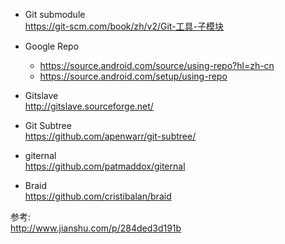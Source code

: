 - Git submodule  
https://git-scm.com/book/zh/v2/Git-工具-子模块

- Google Repo
  - https://source.android.com/source/using-repo?hl=zh-cn
  - https://source.android.com/setup/using-repo

- Gitslave  
http://gitslave.sourceforge.net/

- Git Subtree  
https://github.com/apenwarr/git-subtree/

- giternal  
https://github.com/patmaddox/giternal

- Braid  
https://github.com/cristibalan/braid

参考:  
http://www.jianshu.com/p/284ded3d191b
